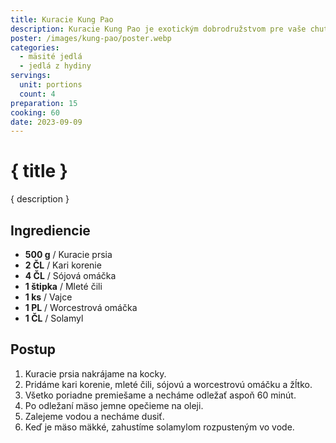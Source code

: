 ```yaml
---
title: Kuracie Kung Pao
description: Kuracie Kung Pao je exotickým dobrodružstvom pre vaše chuťové bunky.
poster: /images/kung-pao/poster.webp
categories:
  - mäsité jedlá
  - jedlá z hydiny
servings:
  unit: portions
  count: 4
preparation: 15
cooking: 60
date: 2023-09-09
---
```


# { title }

{ description }

## Ingrediencie

- **500 g** / Kuracie prsia
- **2 ČL** / Kari korenie
- **4 ČL** / Sójová omáčka
- **1 štipka** / Mleté čili
- **1 ks** / Vajce
- **1 PL** / Worcestrová omáčka
- **1 ČL** / Solamyl

## Postup

1. Kuracie prsia nakrájame na kocky.
2. Pridáme kari korenie, mleté čili, sójovú a worcestrovú omáčku a žĺtko.
3. Všetko poriadne premiešame a necháme odležať aspoň 60 minút.
4. Po odležaní mäso jemne opečieme na oleji.
5. Zalejeme vodou a necháme dusiť.
6. Keď je mäso mäkké, zahustíme solamylom rozpusteným vo vode.
